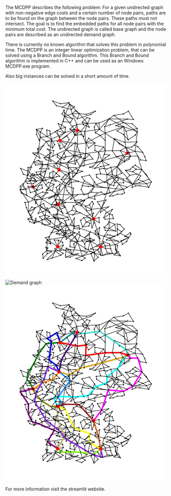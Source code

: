 The MCDPP describes the following problem: For a given undirected graph with
non-negative edge costs and a certain number of node pairs,
paths are to be found on the graph between the node pairs. These paths
must not intersect. The goal is to find the embedded paths for all node
pairs with the minimum total cost. The undirected graph is called base graph
and the node pairs are described as an undirected demand graph.

There is currently no known algorithm that solves this problem in polynomial time.
The MCDPP is an integer linear optimization problem, that can be solved
using a Branch and Bound algorithm. This Branch and Bound algorithm is implemented
in C++ and can be used as an Windows MCDPP.exe program.

Also big instances can be solved in a short amount of time.

![Base graph](graph_pics/Testinstanz4Base.png)
![Demand graph](graph_pics/Testinstanz4Demand.png.png)
![Solution](graph_pics/Testinstanz4Optimum.png)

For more information visit the streamlit website.

